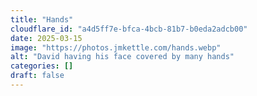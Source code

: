 ```yaml
---
title: "Hands"
cloudflare_id: "a4d5ff7e-bfca-4bcb-81b7-b0eda2adcb00"
date: 2025-03-15
image: "https://photos.jmkettle.com/hands.webp"
alt: "David having his face covered by many hands"
categories: []
draft: false
---
```


